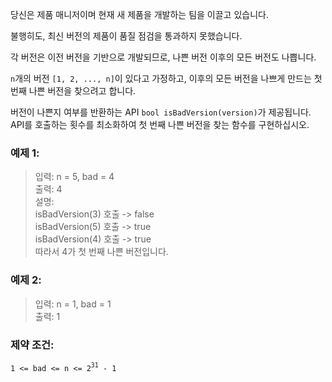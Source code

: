 당신은 제품 매니저이며 현재 새 제품을 개발하는 팀을 이끌고 있습니다.

불행히도, 최신 버전의 제품이 품질 점검을 통과하지 못했습니다.

각 버전은 이전 버전을 기반으로 개발되므로, 나쁜 버전 이후의 모든 버전도 나쁩니다.

`n`개의 버전 `[1, 2, ..., n]`이 있다고 가정하고, 이후의 모든 버전을 나쁘게 만드는 첫 번째 나쁜 버전을 찾으려고 합니다.  

버전이 나쁜지 여부를 반환하는 API `bool isBadVersion(version)`가 제공됩니다. API를 호출하는 횟수를 최소화하여 첫 번째 나쁜 버전을 찾는 함수를 구현하십시오.

### 예제 1:

>입력: n = 5, bad = 4  
출력: 4  
설명:  
isBadVersion(3) 호출 -> false  
isBadVersion(5) 호출 -> true  
isBadVersion(4) 호출 -> true  
따라서 4가 첫 번째 나쁜 버전입니다.  

### 예제 2:

>입력: n = 1, bad = 1  
출력: 1  

### 제약 조건:

`1 <= bad <= n <= 2`<sup>`31`</sup>` - 1`
